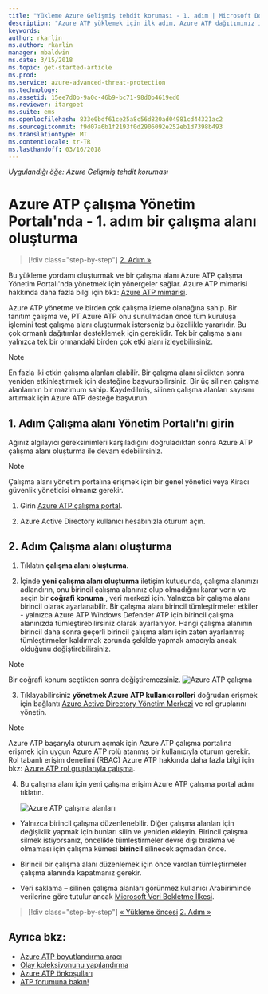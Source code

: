```yaml
---
title: "Yükleme Azure Gelişmiş tehdit koruması - 1. adım | Microsoft Docs"
description: "Azure ATP yüklemek için ilk adım, Azure ATP dağıtımınız için bir çalışma alanı oluşturma içerir."
keywords: 
author: rkarlin
ms.author: rkarlin
manager: mbaldwin
ms.date: 3/15/2018
ms.topic: get-started-article
ms.prod: 
ms.service: azure-advanced-threat-protection
ms.technology: 
ms.assetid: 15ee7d0b-9a0c-46b9-bc71-98d0b4619ed0
ms.reviewer: itargoet
ms.suite: ems
ms.openlocfilehash: 833e0bdf61ce25a8c56d820ad04981cd44321ac2
ms.sourcegitcommit: f9d07a6b1f2193f0d2906092e252eb1d7398b493
ms.translationtype: MT
ms.contentlocale: tr-TR
ms.lasthandoff: 03/16/2018
---
```

*Uygulandığı öğe: Azure Gelişmiş tehdit koruması*


# <a name="creating-a-workspace-in-the-azure-atp-workspace-management-portal---step-1"></a>Azure ATP çalışma Yönetim Portalı'nda - 1. adım bir çalışma alanı oluşturma

>[!div class="step-by-step"]
[2. Adım »](install-atp-step2.md)

Bu yükleme yordamı oluşturmak ve bir çalışma alanı Azure ATP çalışma Yönetim Portalı'nda yönetmek için yönergeler sağlar. Azure ATP mimarisi hakkında daha fazla bilgi için bkz: [Azure ATP mimarisi](atp-architecture.md).

Azure ATP yönetme ve birden çok çalışma izleme olanağına sahip. Bir tanıtım çalışma ve, PT Azure ATP onu sunulmadan önce tüm kuruluşa işlemini test çalışma alanı oluşturmak isterseniz bu özellikle yararlıdır. Bu çok ormanlı dağıtımlar desteklemek için gereklidir. Tek bir çalışma alanı yalnızca tek bir ormandaki birden çok etki alanı izleyebilirsiniz. 

> [!NOTE]
> En fazla iki etkin çalışma alanları olabilir. Bir çalışma alanı sildikten sonra yeniden etkinleştirmek için desteğine başvurabilirsiniz. Bir üç silinen çalışma alanlarının bir mazimum sahip. Kaydedilmiş, silinen çalışma alanları sayısını artırmak için Azure ATP desteğe başvurun.

## <a name="step-1-enter-the-workspace-management-portal"></a>1. Adım Çalışma alanı Yönetim Portalı'nı girin

Ağınız algılayıcı gereksinimleri karşıladığını doğruladıktan sonra Azure ATP çalışma alanı oluşturma ile devam edebilirsiniz.

> [!NOTE]
>Çalışma alanı yönetim portalına erişmek için bir genel yönetici veya Kiracı güvenlik yöneticisi olmanız gerekir.


1.  Girin [Azure ATP çalışma portal](https://portal.atp.azure.com).

2.  Azure Active Directory kullanıcı hesabınızla oturum açın.

## <a name="step-2-create-a-workspace"></a>2. Adım Çalışma alanı oluşturma

1. Tıklatın **çalışma alanı oluşturma**.

2. İçinde **yeni çalışma alanı oluşturma** iletişim kutusunda, çalışma alanınızı adlandırın, onu birincil çalışma alanınız olup olmadığını karar verin ve seçin bir **coğrafi konuma** , veri merkezi için. Yalnızca bir çalışma alanı birincil olarak ayarlanabilir. Bir çalışma alanı birincil tümleştirmeler etkiler - yalnızca Azure ATP Windows Defender ATP için birincil çalışma alanınızda tümleştirebilirsiniz olarak ayarlanıyor. Hangi çalışma alanının birincil daha sonra geçerli birincil çalışma alanı için zaten ayarlanmış tümleştirmeler kaldırmak zorunda şekilde yapmak amacıyla ancak olduğunu değiştirebilirsiniz.
 > [!NOTE]
 > Bir coğrafi konum seçtikten sonra değiştiremezsiniz.
    ![Azure ATP çalışma](media/create-workspace.png)

3. Tıklayabilirsiniz **yönetmek Azure ATP kullanıcı rolleri** doğrudan erişmek için bağlantı [Azure Active Directory Yönetim Merkezi](https://docs.microsoft.com/azure/active-directory/active-directory-assign-admin-roles-azure-portal) ve rol gruplarını yönetin.

 > [!NOTE]
 > Azure ATP başarıyla oturum açmak için Azure ATP çalışma portalına erişmek için uygun Azure ATP rolü atanmış bir kullanıcıyla oturum gerekir. Rol tabanlı erişim denetimi (RBAC) Azure ATP hakkında daha fazla bilgi için bkz: [Azure ATP rol gruplarıyla çalışma](atp-role-groups.md).

4. Bu çalışma alanı için yeni çalışma erişim Azure ATP çalışma portal adını tıklatın.

    ![Azure ATP çalışma alanları](media/atp-workspaces.png)

- Yalnızca birincil çalışma düzenlenebilir. Diğer çalışma alanları için değişiklik yapmak için bunları silin ve yeniden ekleyin. Birincil çalışma silmek istiyorsanız, öncelikle tümleştirmeler devre dışı bırakma ve olmaması için çalışma kümesi **birincil** silinecek açmadan önce.
- Birincil bir çalışma alanı düzenlemek için önce varolan tümleştirmeler çalışma alanında kapatmanız gerekir.

- Veri saklama – silinen çalışma alanları görünmez kullanıcı Arabiriminde verilerine göre tutulur ancak [Microsoft Veri Bekletme İlkesi](https://www.microsoft.com/trustcenter/privacy/you-own-your-data).


>[!div class="step-by-step"]
[« Yükleme öncesi](configure-port-mirroring.md)
[2. Adım »](install-atp-step2.md)


## <a name="see-also"></a>Ayrıca bkz:
- [Azure ATP boyutlandırma aracı](http://aka.ms/aatpsizingtool)
- [Olay koleksiyonunu yapılandırma](configure-event-collection.md)
- [Azure ATP önkoşulları](atp-prerequisites.md)
- [ATP forumuna bakın!](https://aka.ms/azureatpcommunity)
